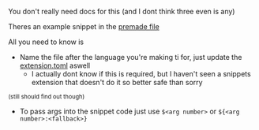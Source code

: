 You don't really need docs for this (and I dont think three even is any)

Theres an example snippet in the [premade file](./snippets.json)

All you need to know is
- Name the file after the language you're making ti for, just update the [extension.toml](../extension.toml) aswell
  - I actually dont know if this is required, but I haven't seen a snippets extension that doesn't do it so better safe than sorry

<sub>(still should find out though)</sub>
- To pass args into the snippet code just use `$<arg number>` or `${<arg number>:<fallback>}`
